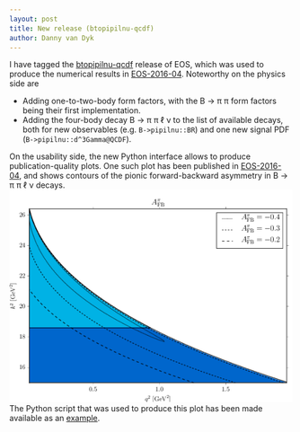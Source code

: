 ```yaml
---
layout: post
title: New release (btopipilnu-qcdf)
author: Danny van Dyk
---
```


I have tagged the
[btopipilnu-qcdf](https://github.com/eos/eos/releases/tag/btopipilnu-qcdf)
release of EOS, which was used to produce the numerical results in
<a href="publications#EOS-2016-04">EOS-2016-04</a>. Noteworthy on the physics
side are

* Adding one-to-two-body form factors, with the B &#8594; &pi; &pi;
  form factors being their first implementation.
* Adding the four-body decay B &#8594; &pi; &pi; &#8467; &nu; to the list
  of available decays, both for new observables (e.g. `B->pipilnu::BR`) and one
  new signal PDF (`B->pipilnu::d^3Gamma@QCDF`).

On the usability side, the new Python interface allows to produce publication-quality
plots. One such plot has been published in <a href="publications#EOS-2016-04">EOS-2016-04</a>,
and shows contours of the pionic forward-backward asymmetry in B &#8594; &pi; &pi; &#8467; &nu; decays.
<img src="images/EOS-2016-04-fig-afb.png"/>
The Python script that was used to produce this plot has been made available as an
<a href="https://github.com/eos/eos/tree/master/manual/examples/plot-btopipilnu-a-fb">example</a>.
